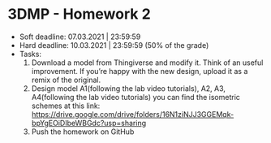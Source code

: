 # 3DMP -  Homework 2
* Soft deadline: 07.03.2021 | 23:59:59
* Hard deadline:  10.03.2021 | 23:59:59 (50% of the grade) 
* Tasks:
  1. Download a model from Thingiverse and modify it. Think of an useful improvement. If you’re happy with the new design, upload it as a remix of the original.
  2. Design model A1(following the lab video tutorials), A2, A3, A4(following the lab video tutorials) you can find the isometric schemes at this link: https://drive.google.com/drive/folders/16N1ziNJJ3GGEMqk-bpYgEOiDIbeWBGdc?usp=sharing
  3. Push the homework on GitHub
